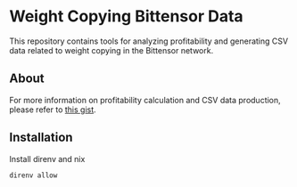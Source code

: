# Weight Copying Bittensor Data

This repository contains tools for analyzing profitability and generating CSV data related to weight copying in the Bittensor network.

## About

For more information on profitability calculation and CSV data production, please refer to [this gist](https://gist.github.com/Supremesource/3e7c81355ca3761ea566c97c78c2cb93).

## Installation

Install direnv and nix

```sh
direnv allow
```
